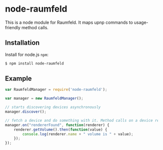 # node-raumfeld

This is a node module for Raumfeld. It maps upnp commands to usage-friendly method calls.

Installation
------------

Install for node.js `npm`:

``` bash
$ npm install node-raumfeld
```

Example
-------
``` javascript
var RaumfeldManager = require('node-raumfeld');

var manager = new RaumfeldManager();

// starts discovering devices asynchronously
manager.discover();

// fetch a device and do something with it. Method calls on a device return a promise object
manager.on("rendererFound", function(renderer) {
    renderer.getVolume().then(function(value) {
        console.log(renderer.name + " volume is " + value);
    });
});

```
